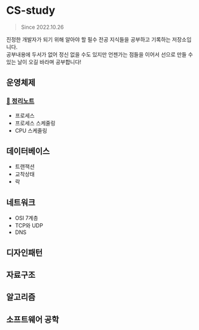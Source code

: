 CS-study
====================
>Since 2022.10.26

진정한 개발자가 되기 위해 알아야 할 필수 전공 지식들을 공부하고 기록하는 저장소입니다.<br>
공부내용에 두서가 없어 정신 없을 수도 있지만 언젠가는 점들을 이어서 선으로 만들 수 있는 날이 오길 바라며 공부합니다!

## 운영체제
### [📖 정리노트](./contents/)
* 프로세스
* 프로세스 스케줄링
* CPU 스케줄링

## 데이터베이스
* 트랜잭션
* 교착상태
* 락

## 네트워크
* OSI 7계층
* TCP와 UDP
* DNS

## 디자인패턴

## 자료구조

## 알고리즘

## 소프트웨어 공학

